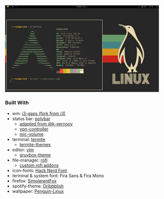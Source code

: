 ![demo](https://raw.githubusercontent.com/khoaHyh/dotfiles/master/basmati/arch-rice-2.jpg)

### Built With

* wm: [i3-gaps (fork from i3)](https://github.com/Airblader/i3)
* status bar: [polybar](https://github.com/polybar/polybar)
	* [adapted from @k-vernooy](https://github.com/k-vernooy/dotfiles)
	* [vpn-controller](https://github.com/shervinsahba/polybar-vpn-controller)
	* [mic-volume](https://github.com/MarcDonald/polybar-mic-volume)
* terminal: [termite](https://github.com/thestinger/termite)
	* [termite-themes](https://github.com/khamer/base16-termite)
* editor: [vim](https://www.vim.org/)
	* [gruvbox-theme](https://github.com/morhetz/gruvbox)
* file-manager: [rofi](https://github.com/davatorium/rofi)
	* [custom rofi addons](https://github.com/adi1090x/rofi)
* icon-fonts: [Hack Nerd Font](https://www.nerdfonts.com/font-downloads)
* terminal & system font: Fira Sans & Fira Mono
* firefox: [SimplerentFox](https://github.com/MiguelRAvila/SimplerentFox)
* spotify-theme: [Dribbblish](https://github.com/morpheusthewhite/spicetify-themes/tree/master/Dribbblish)
* wallpaper: [Penguin-Linux](https://www.reddit.com/r/wallpaper/comments/kcffkg/1920x1080_penguin_linux_wallpaper_dark_light_svg/)

